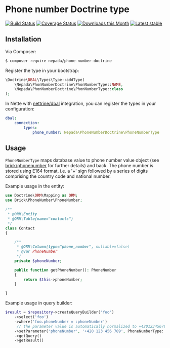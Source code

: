 Phone number Doctrine type
===========================

[![Build Status](https://travis-ci.org/nepada/phone-number-doctrine.svg?branch=master)](https://travis-ci.org/nepada/phone-number-doctrine)
[![Coverage Status](https://coveralls.io/repos/github/nepada/phone-number-doctrine/badge.svg?branch=master)](https://coveralls.io/github/nepada/phone-number-doctrine?branch=master)
[![Downloads this Month](https://img.shields.io/packagist/dm/nepada/phone-number-doctrine.svg)](https://packagist.org/packages/nepada/phone-number-doctrine)
[![Latest stable](https://img.shields.io/packagist/v/nepada/phone-number-doctrine.svg)](https://packagist.org/packages/nepada/phone-number-doctrine)


Installation
------------

Via Composer:

```sh
$ composer require nepada/phone-number-doctrine
```

Register the type in your bootstrap:
``` php
\Doctrine\DBAL\Types\Type::addType(
    \Nepada\PhonNumberDoctrine\PhonNumberType::NAME,
    \Nepada\PhonNumberDoctrine\PhonNumberType::class
);
```

In Nette with [nettrine/dbal](https://github.com/nettrine/dbal) integration, you can register the types in your configuration:
```yaml
dbal:
    connection:
        types:
            phone_number: Nepada\PhoneNumberDoctrine\PhoneNumberType

```  


Usage
-----

`PhoneNumberType` maps database value to phone number value object (see [brick/phonenumber](https://github.com/brick/phonenumber) for further details) and back. The phone number is stored using E164 format, i.e. a '+' sign followed by a series of digits comprising the country code and national number.

Example usage in the entity:
``` php
use Doctrine\ORM\Mapping as ORM;
use Brick\PhoneNumber\PhoneNumber;

/**
 * @ORM\Entity
 * @ORM\Table(name="contacts")
 */
class Contact
{

    /**
     * @ORM\Column(type="phone_number", nullable=false)
     * @var PhoneNumber
     */
    private $phoneNumber;

    public function getPhoneNumber(): PhoneNumber
    {
        return $this->phoneNumber;
    }

}
```

Example usage in query builder:
```php
$result = $repository->createQueryBuilder('foo')
    ->select('foo')
    ->where('foo.phoneNumber = :phoneNumber')
     // the parameter value is automatically normalized to +420123456789
    ->setParameter('phoneNumber', '+420 123 456 789', PhoneNumberType::NAME)
    ->getQuery()
    ->getResult()
```
